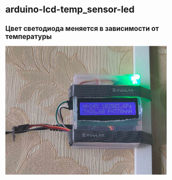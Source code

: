 # arduino-lcd-temp_sensor-led

## Цвет светодиода меняется в зависимости от температуры

<img src="Arduino-temp-BMx280_I2C-LCD-led.jpg" height="400">
